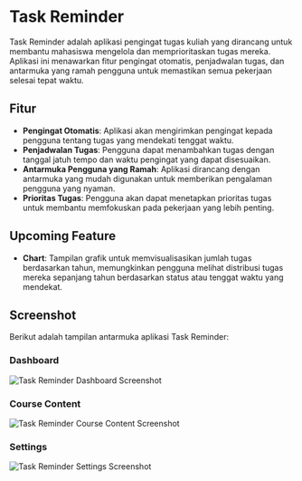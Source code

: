 # Task Reminder

Task Reminder adalah aplikasi pengingat tugas kuliah yang dirancang untuk membantu mahasiswa mengelola dan memprioritaskan tugas mereka. Aplikasi ini menawarkan fitur pengingat otomatis, penjadwalan tugas, dan antarmuka yang ramah pengguna untuk memastikan semua pekerjaan selesai tepat waktu.

## Fitur

- **Pengingat Otomatis**: Aplikasi akan mengirimkan pengingat kepada pengguna tentang tugas yang mendekati tenggat waktu.
- **Penjadwalan Tugas**: Pengguna dapat menambahkan tugas dengan tanggal jatuh tempo dan waktu pengingat yang dapat disesuaikan.
- **Antarmuka Pengguna yang Ramah**: Aplikasi dirancang dengan antarmuka yang mudah digunakan untuk memberikan pengalaman pengguna yang nyaman.
- **Prioritas Tugas**: Pengguna akan dapat menetapkan prioritas tugas untuk membantu memfokuskan pada pekerjaan yang lebih penting.

## Upcoming Feature

- **Chart**: Tampilan grafik untuk memvisualisasikan jumlah tugas berdasarkan tahun, memungkinkan pengguna melihat distribusi tugas mereka sepanjang tahun berdasarkan status atau tenggat waktu yang mendekat.

## Screenshot

Berikut adalah tampilan antarmuka aplikasi Task Reminder:

### Dashboard
![Task Reminder Dashboard Screenshot](https://i.imgur.com/iKirvem.png)

### Course Content
![Task Reminder Course Content Screenshot](https://i.imgur.com/bOcaAAs.png)

### Settings
![Task Reminder Settings Screenshot](https://i.imgur.com/thnJ1Rh.png)
